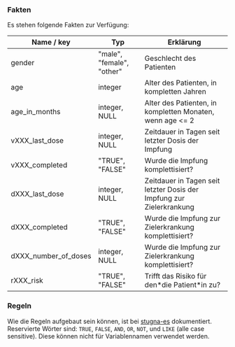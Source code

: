 ### Fakten
Es stehen folgende Fakten zur Verfügung: 

| Name / key | Typ           | Erklärung |
|------------|---------------|-----------| 
| gender     | "male", "female", "other" | Geschlecht des Patienten |
| age        | integer       | Alter des Patienten, in kompletten Jahren |
| age_in_months| integer, NULL       | Alter des Patienten, in kompletten Monaten, wenn age <= 2 |
| vXXX_last_dose| integer, NULL | Zeitdauer in Tagen seit letzter Dosis der Impfung |
| vXXX_completed| "TRUE", "FALSE" | Wurde die Impfung komplettisiert? |
| dXXX_last_dose| integer, NULL | Zeitdauer in Tagen seit letzter Dosis der Impfung zur Zielerkrankung |
| dXXX_completed| "TRUE", "FALSE" | Wurde die Impfung zur Zielerkrankung komplettisiert? |
| dXXX_number_of_doses| integer, NULL | Wurde die Impfung zur Zielerkrankung komplettisiert? |
| rXXX_risk| "TRUE", "FALSE" | Trifft das Risiko für den\*die Patient\*in zu? |

### Regeln
Wie die Regeln aufgebaut sein können, ist bei [stugna-es](https://www.npmjs.com/package/stugna-es#ruleadd) dokumentiert.
Reservierte Wörter sind: `TRUE`, `FALSE`, `AND`, `OR`, `NOT`, und `LIKE` (alle case sensitive). Diese können nicht für Variablennamen verwendet werden.
